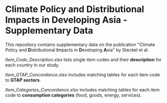 # Climate Policy and Distributional Impacts in Developing Asia - Supplementary Data

This repository contains supplementary data on the publication "Climate Policy and **D**istributional **I**mpacts in **D**eveloping **A**sia" by Steckel et al.

*Item_Code_Description.xlsx* lists single item codes and their **description** for each country in our study.

*Item_GTAP_Concordance.xlsx* includes matching tables for each item code to **GTAP sectors**.

*Item_Categories_Concordance.xlsx* includes matching tables for each item code to **consumption categories** (food, goods, energy, services).
